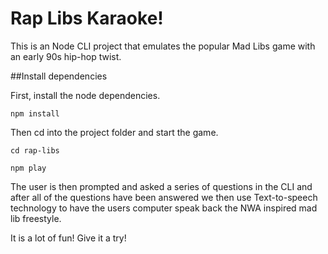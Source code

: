 # Rap Libs Karaoke!

This is an Node CLI project that emulates the popular Mad Libs game with an early 90s hip-hop twist. 
 
 ##Install dependencies 
  
  First, install the node dependencies. 
 ```
 npm install 
 ```
 Then cd into the project folder and start the game. 
 ```
 cd rap-libs
 ```
 
 ```
 npm play
 ```
 
The user is then prompted and asked a series of questions in the CLI and after all of the questions have been answered we then use Text-to-speech technology to have the users computer speak back the NWA inspired mad lib freestyle.

It is a lot of fun! Give it a try! 